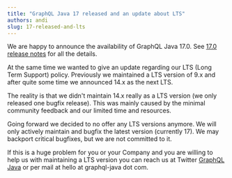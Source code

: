 ```yaml
---
title: "GraphQL Java 17 released and an update about LTS"
authors: andi
slug: 17-released-and-lts
---
```


We are happy to announce the availability of GraphQL Java 17.0.
See [17.0 release notes](https://github.com/graphql-java/graphql-java/releases/tag/v17.0) for all the details.

At the same time we wanted to give an update regarding our LTS (Long Term Support) policy.
Previously we maintained a LTS version of 9.x and after quite some time we announced 14.x as the next LTS.

The reality is that we didn't maintain 14.x really as a LTS version (we only released one bugfix release).
This was mainly caused by the minimal community feedback and our limited time and resources.

Going forward we decided to no offer any LTS versions anymore. We will only actively maintain and bugfix
the latest version (currently 17). We may backport critical bugfixes, but we are not committed to it.

If this is a huge problem for you or your Company and you are willing to help us with maintaining a LTS
version you can reach us at Twitter [GraphQL Java](https://twitter.com/graphql_java) or per mail at
hello at graphql-java dot com.
